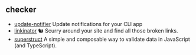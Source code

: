 ## checker

- [update-notifier](https://github.com/yeoman/update-notifier) Update notifications for your CLI app
- [linkinator](https://github.com/JustinBeckwith/linkinator) 🐿 Scurry around your site and find all those broken links. 
- [superstruct](https://github.com/ianstormtaylor/superstruct) A simple and composable way to validate data in JavaScript (and TypeScript).